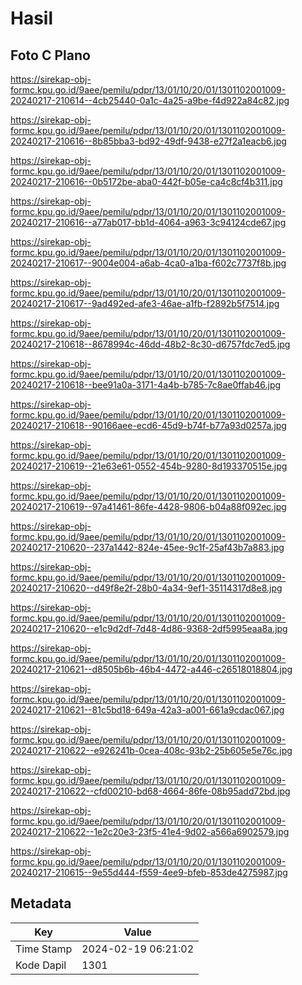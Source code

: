 # Hasil

## Foto C Plano

https://sirekap-obj-formc.kpu.go.id/9aee/pemilu/pdpr/13/01/10/20/01/1301102001009-20240217-210614--4cb25440-0a1c-4a25-a9be-f4d922a84c82.jpg

https://sirekap-obj-formc.kpu.go.id/9aee/pemilu/pdpr/13/01/10/20/01/1301102001009-20240217-210616--8b85bba3-bd92-49df-9438-e27f2a1eacb6.jpg

https://sirekap-obj-formc.kpu.go.id/9aee/pemilu/pdpr/13/01/10/20/01/1301102001009-20240217-210616--0b5172be-aba0-442f-b05e-ca4c8cf4b311.jpg

https://sirekap-obj-formc.kpu.go.id/9aee/pemilu/pdpr/13/01/10/20/01/1301102001009-20240217-210616--a77ab017-bb1d-4064-a963-3c94124cde67.jpg

https://sirekap-obj-formc.kpu.go.id/9aee/pemilu/pdpr/13/01/10/20/01/1301102001009-20240217-210617--9004e004-a6ab-4ca0-a1ba-f602c7737f8b.jpg

https://sirekap-obj-formc.kpu.go.id/9aee/pemilu/pdpr/13/01/10/20/01/1301102001009-20240217-210617--9ad492ed-afe3-46ae-a1fb-f2892b5f7514.jpg

https://sirekap-obj-formc.kpu.go.id/9aee/pemilu/pdpr/13/01/10/20/01/1301102001009-20240217-210618--8678994c-46dd-48b2-8c30-d6757fdc7ed5.jpg

https://sirekap-obj-formc.kpu.go.id/9aee/pemilu/pdpr/13/01/10/20/01/1301102001009-20240217-210618--bee91a0a-3171-4a4b-b785-7c8ae0ffab46.jpg

https://sirekap-obj-formc.kpu.go.id/9aee/pemilu/pdpr/13/01/10/20/01/1301102001009-20240217-210618--90166aee-ecd6-45d9-b74f-b77a93d0257a.jpg

https://sirekap-obj-formc.kpu.go.id/9aee/pemilu/pdpr/13/01/10/20/01/1301102001009-20240217-210619--21e63e61-0552-454b-9280-8d193370515e.jpg

https://sirekap-obj-formc.kpu.go.id/9aee/pemilu/pdpr/13/01/10/20/01/1301102001009-20240217-210619--97a41461-86fe-4428-9806-b04a88f092ec.jpg

https://sirekap-obj-formc.kpu.go.id/9aee/pemilu/pdpr/13/01/10/20/01/1301102001009-20240217-210620--237a1442-824e-45ee-9c1f-25af43b7a883.jpg

https://sirekap-obj-formc.kpu.go.id/9aee/pemilu/pdpr/13/01/10/20/01/1301102001009-20240217-210620--d49f8e2f-28b0-4a34-9ef1-35114317d8e8.jpg

https://sirekap-obj-formc.kpu.go.id/9aee/pemilu/pdpr/13/01/10/20/01/1301102001009-20240217-210620--e1c9d2df-7d48-4d86-9368-2df5995eaa8a.jpg

https://sirekap-obj-formc.kpu.go.id/9aee/pemilu/pdpr/13/01/10/20/01/1301102001009-20240217-210621--d8505b6b-46b4-4472-a446-c26518018804.jpg

https://sirekap-obj-formc.kpu.go.id/9aee/pemilu/pdpr/13/01/10/20/01/1301102001009-20240217-210621--81c5bd18-649a-42a3-a001-661a9cdac067.jpg

https://sirekap-obj-formc.kpu.go.id/9aee/pemilu/pdpr/13/01/10/20/01/1301102001009-20240217-210622--e926241b-0cea-408c-93b2-25b605e5e76c.jpg

https://sirekap-obj-formc.kpu.go.id/9aee/pemilu/pdpr/13/01/10/20/01/1301102001009-20240217-210622--cfd00210-bd68-4664-86fe-08b95add72bd.jpg

https://sirekap-obj-formc.kpu.go.id/9aee/pemilu/pdpr/13/01/10/20/01/1301102001009-20240217-210622--1e2c20e3-23f5-41e4-9d02-a566a6902579.jpg

https://sirekap-obj-formc.kpu.go.id/9aee/pemilu/pdpr/13/01/10/20/01/1301102001009-20240217-210615--9e55d444-f559-4ee9-bfeb-853de4275987.jpg


## Metadata

| Key        | Value               |
| ---------- | ------------------- |
| Time Stamp | 2024-02-19 06:21:02 |
| Kode Dapil | 1301                |



